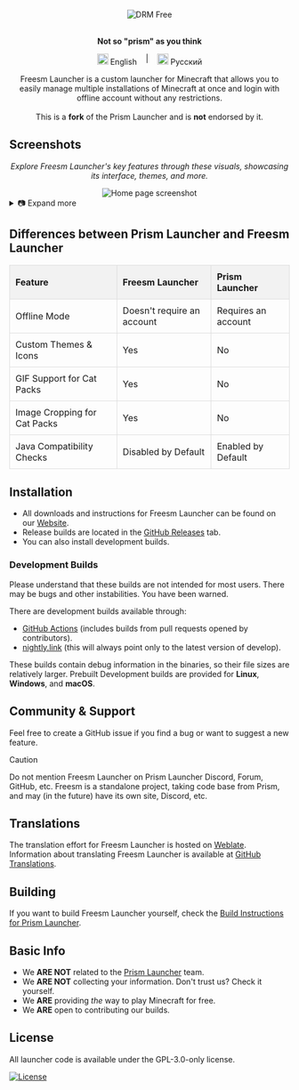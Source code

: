 <div align="center">
  <br />

  <div>
    <img align="center" alt="DRM Free" src="https://img.shields.io/badge/drm-free-brightgreen?style=for-the-badge">
  </div>

  <br />

  <p>
    <strong>Not so "prism" as you think</strong><br />
    <div style="display: inline-flex; gap: 1rem;">
      <a href="#" style="text-decoration: none;">
        <img src="https://upload.wikimedia.org/wikipedia/en/a/a4/Flag_of_the_United_States.svg" alt="English" style="height: 20px;"> English
      </a>
      |
      <a href="https://github.com/FreesmTeam/FreesmLauncher/blob/develop/README_russian.md" style="text-decoration: none;">
        <img src="https://upload.wikimedia.org/wikipedia/commons/f/f3/Flag_of_Russia.svg" alt="Русский" style="height: 20px;"> Русский
      </a>
    </div>
  </p>

  <p>
    Freesm Launcher is a custom launcher for Minecraft that allows you to easily manage multiple installations of Minecraft at once and login with offline account without any restrictions.<br />
    <br />This is a <b>fork</b> of the Prism Launcher and is <b>not</b> endorsed by it.
  </p>
</div>

<h2>Screenshots</h2>

<p style="text-align: center; font-style: italic;">Explore Freesm Launcher's key features through these visuals, showcasing its interface, themes, and more.</p>

<div align="center">
  <img src="screenshots/freesmlauncher_home_screenshot.png" alt="Home page screenshot">
</div>

<details>
  <summary>📷 Expand more</summary>

  <div align="center">
    <img src="screenshots/freesmlauncher_home_screenshot_opacity.png" alt="Home page screenshot with active opacity">
    <img src="screenshots/freesmlauncher_home_mita.gif" alt="Home page GIF with Mita Catpack">
    <img src="screenshots/freesmlauncher_home_maxwell.gif" alt="Home page GIF with Maxwell Catpack">
    <img src="screenshots/freesmlauncher_settings_accounts_screenshot.png" alt="Settings accounts page screenshot">
    <img src="screenshots/freesmlauncher_instance_add_screenshot.png" alt="Instance creation page screenshot">
    <img src="screenshots/freesmlauncher_instance_settings_screenshot.png" alt="Instance settings page screenshot">
    <img src="screenshots/freesmlauncher_settings_theme_screenshot.png" alt="Settings theme page screenshot">
  </div>

</details>

<h2>Differences between Prism Launcher and Freesm Launcher</h2>

<table style="width: 100%; border-collapse: collapse; text-align: left;">
  <thead>
    <tr style="background-color: #f2f2f2;">
      <th style="padding: 10px; border: 1px solid #ddd;">Feature</th>
      <th style="padding: 10px; border: 1px solid #ddd;">Freesm Launcher</th>
      <th style="padding: 10px; border: 1px solid #ddd;">Prism Launcher</th>
    </tr>
  </thead>
  <tbody>
    <tr>
      <td style="padding: 10px; border: 1px solid #ddd;">Offline Mode</td>
      <td style="padding: 10px; border: 1px solid #ddd;">Doesn't require an account</td>
      <td style="padding: 10px; border: 1px solid #ddd;">Requires an account</td>
    </tr>
    <tr>
      <td style="padding: 10px; border: 1px solid #ddd;">Custom Themes & Icons</td>
      <td style="padding: 10px; border: 1px solid #ddd;">Yes</td>
      <td style="padding: 10px; border: 1px solid #ddd;">No</td>
    </tr>
    <tr>
      <td style="padding: 10px; border: 1px solid #ddd;">GIF Support for Cat Packs</td>
      <td style="padding: 10px; border: 1px solid #ddd;">Yes</td>
      <td style="padding: 10px; border: 1px solid #ddd;">No</td>
    </tr>
    <tr>
      <td style="padding: 10px; border: 1px solid #ddd;">Image Cropping for Cat Packs</td>
      <td style="padding: 10px; border: 1px solid #ddd;">Yes</td>
      <td style="padding: 10px; border: 1px solid #ddd;">No</td>
    </tr>
    <tr>
      <td style="padding: 10px; border: 1px solid #ddd;">Java Compatibility Checks</td>
      <td style="padding: 10px; border: 1px solid #ddd;">Disabled by Default</td>
      <td style="padding: 10px; border: 1px solid #ddd;">Enabled by Default</td>
    </tr>
  </tbody>
</table>

<h2>Installation</h2>

<ul>
  <li>All downloads and instructions for Freesm Launcher can be found on our <a href="https://freesmlauncher.windstone.space">Website</a>.</li>
  <li>Release builds are located in the <a href="https://github.com/FreesmTeam/FreesmLauncher/releases">GitHub Releases</a> tab.</li>
  <li>You can also install development builds.</li>
</ul>

<h3>Development Builds</h3>

<p>Please understand that these builds are not intended for most users. There may be bugs and other instabilities. You have been warned.</p>

<p>There are development builds available through:</p>

<ul>
  <li><a href="https://github.com/FreesmTeam/FreesmLauncher/actions">GitHub Actions</a> (includes builds from pull requests opened by contributors).</li>
  <li><a href="https://nightly.link/FreesmTeam/FreesmLauncher/workflows/trigger_builds/develop">nightly.link</a> (this will always point only to the latest version of develop).</li>
</ul>

<p>These builds contain debug information in the binaries, so their file sizes are relatively larger. Prebuilt Development builds are provided for <strong>Linux</strong>, <strong>Windows</strong>, and <strong>macOS</strong>.</p>

<h2>Community & Support</h2>

<p>Feel free to create a GitHub issue if you find a bug or want to suggest a new feature.</p>

> [!CAUTION]
> Do not mention Freesm Launcher on Prism Launcher Discord, Forum, GitHub, etc. Freesm is a standalone project, taking code base from Prism, and may (in the future) have its own site, Discord, etc.</p>

<h2>Translations</h2>

<p>The translation effort for Freesm Launcher is hosted on <a href="https://hosted.weblate.org/projects/freesmlauncher/freesmlauncher-launcher/">Weblate</a>. Information about translating Freesm Launcher is available at <a href="https://github.com/FreesmTeam/Translations">GitHub Translations</a>.</p>

<h2>Building</h2>

<p>If you want to build Freesm Launcher yourself, check the <a href="https://prismlauncher.org/wiki/development/build-instructions/">Build Instructions for Prism Launcher</a>.</p>

<h2>Basic Info</h2>

<ul>
  <li>We <strong>ARE NOT</strong> related to the <a href="https://prismlauncher.org">Prism Launcher</a> team.</li>
  <li>We <strong>ARE NOT</strong> collecting your information. Don't trust us? Check it yourself.</li>
  <li>We <strong>ARE</strong> providing <em>the</em> way to play Minecraft for free.</li>
  <li>We <strong>ARE</strong> open to contributing our builds.</li>
</ul>

<h2>License</h2>

<p>All launcher code is available under the GPL-3.0-only license.</p>

<p>
  <a href="https://github.com/PrismLauncher/PrismLauncher/blob/develop/LICENSE">
    <img src="https://img.shields.io/github/license/PrismLauncher/PrismLauncher?label=License&logo=gnu&color=C4282D&style=for-the-badge" alt="License">
  </a>
</p>
